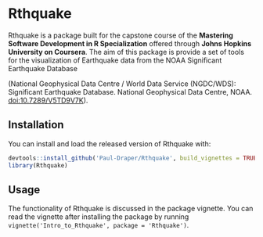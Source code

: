
<!-- README.md is generated from README.Rmd. Please edit that file -->
Rthquake
========

Rthquake is a package built for the capstone course of the **Mastering Software Development in R Specialization** offered through **Johns Hopkins University on Coursera**. The aim of this package is provide a set of tools for the visualization of Earthquake data from the NOAA Significant Earthquake Database

(National Geophysical Data Centre / World Data Service (NGDC/WDS): Significant Earthquake Database. National Geophysical Data Centre, NOAA. <doi:10.7289/V5TD9V7K>).

Installation
------------

You can install and load the released version of Rthquake with:

``` r
devtools::install_github('Paul-Draper/Rthquake', build_vignettes = TRUE)
library(Rthquake)
```

Usage
-----

The functionality of Rthquake is discussed in the package vignette. You can read the vignette after installing the package by running `vignette('Intro_to_Rthquake', package = 'Rthquake')`.
